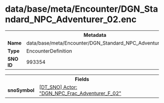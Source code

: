 <h1>data/base/meta/Encounter/DGN_Standard_NPC_Adventurer_02.enc</h1><table><tr><th colspan="100%">Metadata</th></tr><tr><td><b>Name</b></td><td>data/base/meta/Encounter/DGN_Standard_NPC_Adventurer_02.enc</td></tr><tr><td><b>Type</b></td><td>EncounterDefinition</td></tr><tr><td><b>SNO ID</b></td><td>993354</td></tr></table>

<table><tr><th colspan="100%">Fields</th></tr><tr><td><b>snoSymbol</b></td><td><a href="..\Actor\DGN_NPC_Frac_Adventurer_F_02.acr.md">[DT_SNO] Actor: "DGN_NPC_Frac_Adventurer_F_02"</a></td></tr></table>

